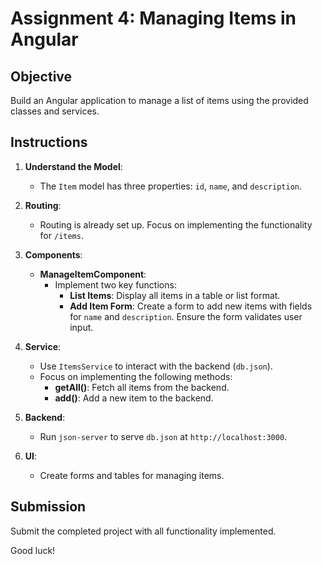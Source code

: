 # Assignment 4: Managing Items in Angular

## Objective
Build an Angular application to manage a list of items using the provided classes and services.

## Instructions
1. **Understand the Model**:
   - The `Item` model has three properties: `id`, `name`, and `description`.

2. **Routing**:
   - Routing is already set up. Focus on implementing the functionality for `/items`.

3. **Components**:
   - **ManageItemComponent**:
     - Implement two key functions:
       - **List Items**: Display all items in a table or list format.
       - **Add Item Form**: Create a form to add new items with fields for `name` and `description`. Ensure the form validates user input.

4. **Service**:
   - Use `ItemsService` to interact with the backend (`db.json`).
   - Focus on implementing the following methods:
     - **getAll()**: Fetch all items from the backend.
     - **add()**: Add a new item to the backend.

5. **Backend**:
   - Run `json-server` to serve `db.json` at `http://localhost:3000`.

6. **UI**:
   - Create forms and tables for managing items.

## Submission
Submit the completed project with all functionality implemented.

Good luck!
